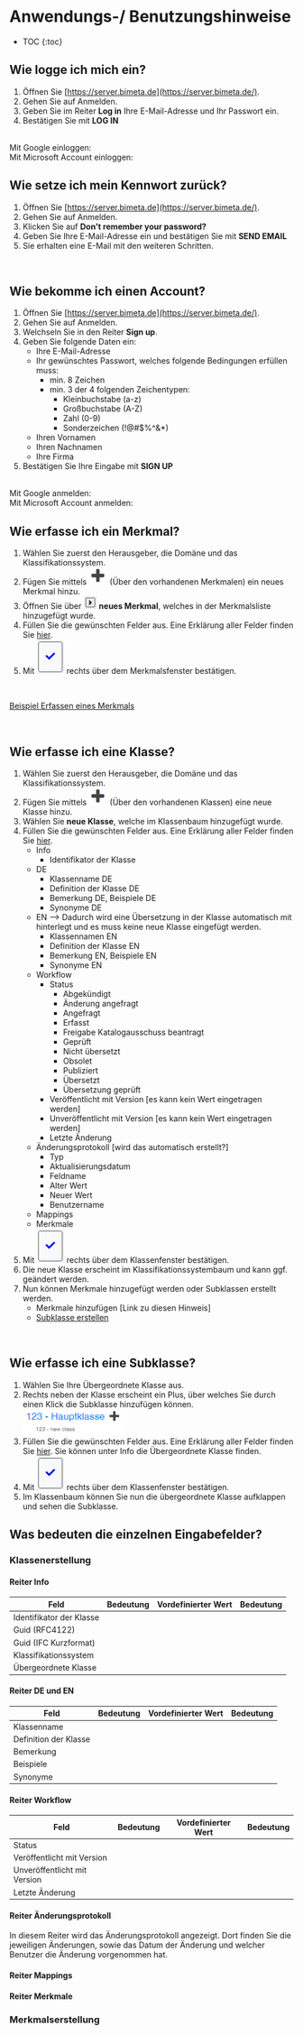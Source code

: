 # Anwendungs-/ Benutzungshinweise

* TOC
{:toc}

## Wie logge ich mich ein?

1. Öffnen Sie [https://server.bimeta.de](https://server.bimeta.de/).
2. Gehen Sie auf Anmelden.
4. Geben Sie im Reiter **Log in** Ihre E-Mail-Adresse und Ihr Passwort ein.
5. Bestätigen Sie mit **LOG IN**

<br>
Mit Google einloggen:


<br>
Mit Microsoft Account einloggen:


<br>

## Wie setze ich mein Kennwort zurück?

1. Öffnen Sie [https://server.bimeta.de](https://server.bimeta.de/).
2. Gehen Sie auf Anmelden.
3. Klicken Sie auf **Don't remember your password?**
4. Geben Sie Ihre E-Mail-Adresse ein und bestätigen Sie mit **SEND EMAIL**
5. Sie erhalten eine E-Mail mit den weiteren Schritten.

<br>

## Wie bekomme ich einen Account?

1. Öffnen Sie [https://server.bimeta.de](https://server.bimeta.de/).
2. Gehen Sie auf Anmelden.
3. Welchseln Sie in den Reiter **Sign up**.
4. Geben Sie folgende Daten ein:
   - Ihre E-Mail-Adresse
   - Ihr gewünschtes Passwort, welches folgende Bedingungen erfüllen muss:
     - min. 8 Zeichen
     - min. 3 der 4 folgenden Zeichentypen:
       - Kleinbuchstabe (a-z)
       - Großbuchstabe (A-Z)
       - Zahl (0-9)
       - Sonderzeichen (!@#$%^&*)
   - Ihren Vornamen
   - Ihren Nachnamen
   - Ihre Firma
5. Bestätigen Sie Ihre Eingabe mit **SIGN UP**

<br>
Mit Google anmelden:


<br>
Mit Microsoft Account anmelden:


<br>

## Wie erfasse ich ein Merkmal?
1. Wählen Sie zuerst den Herausgeber, die Domäne und das Klassifikationssystem.
2. Fügen Sie mittels ![Plus-Symbol](Bilder/Plus-Symbol.png) (Über den vorhandenen Merkmalen) ein neues Merkmal hinzu.
3. Öffnen Sie über ![AufklappenMerkmal](Bilder/AufklappenMerkmal.png) **neues Merkmal**, welches in der Merkmalsliste hinzugefügt wurde.
4. Füllen Sie die gewünschten Felder aus. Eine Erklärung aller Felder finden Sie [hier]().
5. Mit ![Bestaetigung](Bilder/Bestaetigung.png) rechts über dem Merkmalsfenster bestätigen.
<br>
  
[Beispiel Erfassen eines Merkmals](https://www.iorad.com/player/1815762/Erfassen-eines-Merkmals)


<br>


## Wie erfasse ich eine Klasse?
1. Wählen Sie zuerst den Herausgeber, die Domäne und das Klassifikationssystem.
2. Fügen Sie mittels ![Plus-Symbol](Bilder/Plus-Symbol.png) (Über den vorhandenen Klassen) eine neue Klasse hinzu.
3. Wählen Sie **neue Klasse**, welche im Klassenbaum hinzugefügt wurde.
4. Füllen Sie die gewünschten Felder aus. Eine Erklärung aller Felder finden Sie [hier]().
      - Info
        - Identifikator der Klasse
      - DE
          - Klassenname DE
          - Definition der Klasse DE
          - Bemerkung DE, Beispiele DE
          - Synonyme DE
      - EN --> Dadurch wird eine Übersetzung in der Klasse automatisch mit hinterlegt und es muss keine neue Klasse eingefügt werden.
          - Klassennamen EN
          - Definition der Klasse EN
          - Bemerkung EN, Beispiele EN
          - Synonyme EN
      - Workflow
          - Status
              - Abgekündigt
              - Änderung angefragt
              - Angefragt
              - Erfasst
              - Freigabe Katalogausschuss beantragt
              - Geprüft
              - Nicht übersetzt
              - Obsolet
              - Publiziert
              - Übersetzt
              - Übersetzung geprüft
          - Veröffentlicht mit Version [es kann kein Wert eingetragen werden]
          - Unveröffentlicht mit Version [es kann kein Wert eingetragen werden]
          - Letzte Änderung
      - Änderungsprotokoll [wird das automatisch erstellt?]
          - Typ
          - Aktualisierungsdatum
          - Feldname
          - Alter Wert
          - Neuer Wert
          - Benutzername
      - Mappings
      - Merkmale
5. Mit ![Bestaetigung](Bilder/Bestaetigung.png) rechts über dem Klassenfenster bestätigen.
6. Die neue Klasse erscheint im Klassifikationssystembaum und kann ggf. geändert werden.
7. Nun können Merkmale hinzugefügt werden oder Subklassen erstellt werden.
   - Merkmale hinzufügen [Link zu diesen Hinweis]
   - [Subklasse erstellen](#wie-erfasse-ich-eine-subklasse)
   
<br>

## Wie erfasse ich eine Subklasse?
1. Wählen Sie Ihre Übergeordnete Klasse aus.
2. Rechts neben der Klasse erscheint ein Plus, über welches Sie durch einen Klick die Subklasse hinzufügen können.<br>
![HinzufügenSubklasse](Bilder/HinzufuegenSubklasse.png)
3. Füllen Sie die gewünschten Felder aus. Eine Erklärung aller Felder finden Sie [hier]().
   Sie können unter Info die Übergeordnete Klasse finden.
4. Mit ![Bestaetigung](Bilder/Bestaetigung.png) rechts über dem Klassenfenster bestätigen.
5. Im Klassenbaum können Sie nun die übergeordnete Klasse aufklappen und sehen die Subklasse.


## Was bedeuten die einzelnen Eingabefelder?
### Klassenerstellung
#### Reiter Info
Feld|Bedeutung|Vordefinierter Wert|Bedeutung
----|---------|-------------------|---------
Identifikator der Klasse| | |
Guid (RFC4122)| | |
Guid (IFC Kurzformat)| | |
Klassifikationssystem| | |
Übergeordnete Klasse| | | 

#### Reiter DE und EN
Feld|Bedeutung|Vordefinierter Wert|Bedeutung
----|---------|-------------------|---------
Klassenname| | |
Definition der Klasse| | |
Bemerkung| | |
Beispiele| | |
Synonyme| | | 

#### Reiter Workflow
Feld|Bedeutung|Vordefinierter Wert|Bedeutung
----|---------|-------------------|---------
Status| | |
Veröffentlicht mit Version| | |
Unveröffentlicht mit Version| | |
Letzte Änderung| | |

#### Reiter Änderungsprotokoll
In diesem Reiter wird das Änderungsprotokoll angezeigt.
Dort finden Sie die jeweiligen Änderungen, sowie das Datum der Änderung und welcher Benutzer die Änderung vorgenommen hat.

#### Reiter Mappings

#### Reiter Merkmale


### Merkmalserstellung

   
